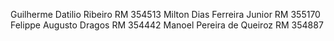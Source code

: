Guilherme Datilio Ribeiro RM 354513
Milton Dias Ferreira Junior RM 355170
Felippe Augusto Dragos RM 354442
Manoel Pereira de Queiroz RM 354887
